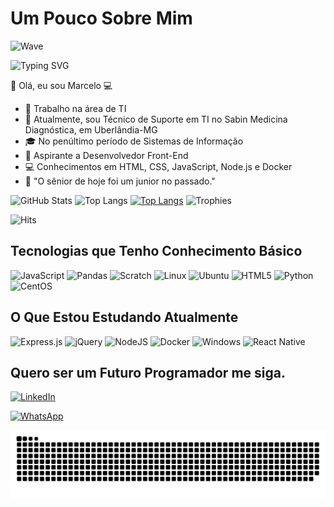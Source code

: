 # Um Pouco Sobre Mim
![Wave](https://capsule-render.vercel.app/api?type=waving&color=#D83B7C&height=120&section=header)

![Typing SVG](https://readme-typing-svg.herokuapp.com/?color=BABBBD&size=35&center=true&vCenter=true&width=1000&lines=Olá,+meu+nome+é+Marcelo+Medeiros+dos+Santos;Tenho+31+anos+e+moro+em+Uberlândia,+MG;Estudo+Sistemas+de+Informação;Pretendo+ser+um+futuro+Desenvolvedor+Front-End+%3A%29)

👋 Olá, eu sou Marcelo 💻<br/>
- 📘 Trabalho na área de TI
- 🔧 Atualmente, sou Técnico de Suporte em TI no Sabin Medicina Diagnóstica, em Uberlândia-MG
- 🎓 No penúltimo período de Sistemas de Informação
- 🚀 Aspirante a Desenvolvedor Front-End
- 💻 Conhecimentos em HTML, CSS, JavaScript, Node.js e Docker
- 🌱 "O sênior de hoje foi um junior no passado."

![GitHub Stats](https://github-readme-stats.vercel.app/api?username=MarceloMederi&show_icons=true&theme=radical)
![Top Langs](https://github-readme-streak-stats.herokuapp.com/?user=MarceloMederi&show_icons=true&theme=radical)
[![Top Langs](https://github-readme-stats.vercel.app/api/top-langs/?username=MarceloMederi&show_icons=true&theme=radical)](https://github.com/MarceloMederi/github-readme-stats)
![Trophies](https://github-profile-trophy.vercel.app/?username=MarceloMederi&show_icons=true&theme=radical)

![Hits](https://hits.seeyoufarm.com/api/count/incr/badge.svg?url=https%3A%2F%2Fgithub.com%2FMarceloMederi)

## Tecnologias que Tenho Conhecimento Básico
![JavaScript](https://img.shields.io/badge/JavaScript-323330?style=for-the-badge&logo=javascript&logoColor=F7DF1E)
![Pandas](https://img.shields.io/badge/Pandas-2C2D72?style=for-the-badge&logo=pandas&logoColor=white)
![Scratch](https://img.shields.io/badge/Scratch-4D97FF?style=for-the-badge&logo=Scratch&logoColor=white)
![Linux](https://img.shields.io/badge/Linux-FCC624?style=for-the-badge&logo=linux&logoColor=black)
![Ubuntu](https://img.shields.io/badge/Ubuntu-E95420?style=for-the-badge&logo=ubuntu&logoColor=white)
![HTML5](https://img.shields.io/badge/HTML5-E34F26?style=for-the-badge&logo=html5&logoColor=white)
![Python](https://img.shields.io/badge/Python-FFD43B?style=for-the-badge&logo=python&logoColor=blue)
![CentOS](https://img.shields.io/badge/Cent%20OS-262577?style=for-the-badge&logo=CentOS&logoColor=white)

## O Que Estou Estudando Atualmente
![Express.js](https://img.shields.io/badge/express.js-%23404d59.svg?style=for-the-badge&logo=express&logoColor=%2361DAFB)
![jQuery](https://img.shields.io/badge/jquery-%230769AD.svg?style=for-the-badge&logo=jquery&logoColor=white)
![NodeJS](https://img.shields.io/badge/node.js-6DA55F?style=for-the-badge&logo=node.js&logoColor=white)
![Docker](https://img.shields.io/badge/docker-%230db7ed.svg?style=for-the-badge&logo=docker&logoColor=white)
![Windows](https://img.shields.io/badge/Windows-0078D6?style=for-the-badge&logo=windows&logoColor=white)
![React Native](https://img.shields.io/badge/React_Native-20232A?style=for-the-badge&logo=react&logoColor=61DAFB)

## Quero ser um Futuro Programador me siga.
[![LinkedIn](https://img.shields.io/badge/LinkedIn-0077B5?style=for-the-badge&logo=linkedin&logoColor=white)](www.linkedin.com/in/marcelo-medeiros-dos-santos-9aa50b1a7/)

[![WhatsApp](https://img.shields.io/badge/WhatsApp-25D366?style=for-the-badge&logo=whatsapp&logoColor=white)](https://wa.me/+5534984096698/)

![GitHub Contributions Snake](https://github.com/Platane/snk/raw/output/github-contribution-grid-snake.svg)
